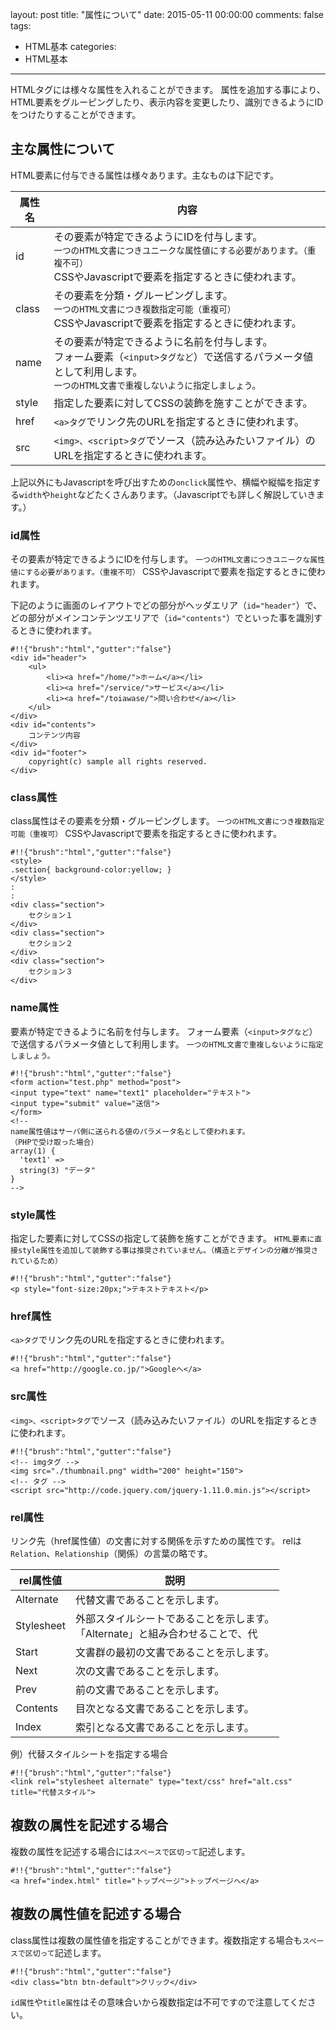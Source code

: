 layout: post
title: "属性について"
date: 2015-05-11 00:00:00
comments: false
tags: 
- HTML基本
categories: 
- HTML基本
---
<!-- more -->

HTMLタグには様々な属性を入れることができます。
属性を追加する事により、HTML要素をグルーピングしたり、表示内容を変更したり、識別できるようにIDをつけたりすることができます。

## 主な属性について

HTML要素に付与できる属性は様々あります。主なものは下記です。

|属性名|内容|
|---|---|
|id|その要素が特定できるようにIDを付与します。<br>`一つのHTML文書につきユニークな属性値にする必要があります。（重複不可）`<br>CSSやJavascriptで要素を指定するときに使われます。|
|class|その要素を分類・グルーピングします。<br>`一つのHTML文書につき複数指定可能（重複可）`<br>CSSやJavascriptで要素を指定するときに使われます。|
|name|その要素が特定できるように名前を付与します。<br>フォーム要素（`<input>タグなど`）で送信するパラメータ値として利用します。<br>`一つのHTML文書で重複しないように指定しましょう。`|
|style|指定した要素に対してCSSの装飾を施すことができます。|
|href|`<a>タグ`でリンク先のURLを指定するときに使われます。|
|src|`<img>、<script>タグ`でソース（読み込みたいファイル）のURLを指定するときに使われます。|

上記以外にもJavascriptを呼び出すための`onclick`属性や、横幅や縦幅を指定する`width`や`height`などたくさんあります。（Javascriptでも詳しく解説していきます。）

### id属性

その要素が特定できるようにIDを付与します。
`一つのHTML文書につきユニークな属性値にする必要があります。（重複不可）`
CSSやJavascriptで要素を指定するときに使われます。

下記のように画面のレイアウトでどの部分がヘッダエリア（`id="header"`）で、どの部分がメインコンテンツエリアで（`id="contents"`）でといった事を識別するときに使われます。

    #!!{"brush":"html","gutter":"false"}
    <div id="header">
        <ul>
            <li><a href="/home/">ホーム</a></li>
            <li><a href="/service/">サービス</a></li>
            <li><a href="/toiawase/">問い合わせ</a></li>
        </ul>
    </div>
    <div id="contents">
        コンテンツ内容
    </div>
    <div id="footer">
        copyright(c) sample all rights reserved.
    </div>

### class属性

class属性はその要素を分類・グルーピングします。
`一つのHTML文書につき複数指定可能（重複可）`
CSSやJavascriptで要素を指定するときに使われます。

    #!!{"brush":"html","gutter":"false"}
    <style>
    .section{ background-color:yellow; }
    </style>
    :
    :
    <div class="section">
        セクション１
    </div>
    <div class="section">
        セクション２
    </div>
    <div class="section">
        セクション３
    </div>

### name属性

要素が特定できるように名前を付与します。
フォーム要素（`<input>タグなど`）で送信するパラメータ値として利用します。
`一つのHTML文書で重複しないように指定しましょう。`

    #!!{"brush":"html","gutter":"false"}
    <form action="test.php" method="post">
    <input type="text" name="text1" placeholder="テキスト">
    <input type="submit" value="送信">
    </form>
    <!--
    name属性値はサーバ側に送られる値のパラメータ名として使われます。
    （PHPで受け取った場合）
    array(1) {
      'text1' =>
      string(3) "データ"
    }
    -->

### style属性

指定した要素に対してCSSの指定して装飾を施すことができます。
`HTML要素に直接style属性を追加して装飾する事は推奨されていません。（構造とデザインの分離が推奨されているため）`

    #!!{"brush":"html","gutter":"false"}
    <p style="font-size:20px;">テキストテキスト</p>

### href属性

`<a>タグ`でリンク先のURLを指定するときに使われます。

    #!!{"brush":"html","gutter":"false"}
    <a href="http://google.co.jp/">Googleへ</a>

### src属性

`<img>、<script>タグ`でソース（読み込みたいファイル）のURLを指定するときに使われます。

    #!!{"brush":"html","gutter":"false"}
    <!-- imgタグ -->
    <img src="./thumbnail.png" width="200" height="150">
    <!-- タグ -->
    <script src="http://code.jquery.com/jquery-1.11.0.min.js"></script>

### rel属性

リンク先（href属性値）の文書に対する関係を示すための属性です。
relは`Relation`、`Relationship`（関係）の言葉の略です。

|rel属性値|説明|
|---|---|
|Alternate|代替文書であることを示します。|
|Stylesheet|外部スタイルシートであることを示します。<br>「Alternate」と組み合わせることで、代|替スタイルシートを示すこともできます。|
|Start|文書群の最初の文書であることを示します。|
|Next|次の文書であることを示します。|
|Prev|前の文書であることを示します。|
|Contents|目次となる文書であることを示します。|
|Index|索引となる文書であることを示します。|

例）代替スタイルシートを指定する場合

    #!!{"brush":"html","gutter":"false"}
    <link rel="stylesheet alternate" type="text/css" href="alt.css" title="代替スタイル">

## 複数の属性を記述する場合

複数の属性を記述する場合には`スペースで区切って`記述します。

    #!!{"brush":"html","gutter":"false"}
    <a href="index.html" title="トップページ">トップページへ</a>

## 複数の属性値を記述する場合

class属性は複数の属性値を指定することができます。複数指定する場合も`スペースで区切って`記述します。

    #!!{"brush":"html","gutter":"false"}
    <div class="btn btn-default">クリック</div>

`id属性`や`title属性`はその意味合いから複数指定は不可ですので注意してください。




